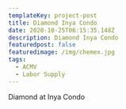 ```yaml
---
templateKey: project-post
title: Diamond Inya Condo
date: 2020-10-25T06:15:35.148Z
description: Diamond Inya Condo
featuredpost: false
featuredimage: /img/chemex.jpg
tags:
  - ACMV
  - Labor Supply
---
```

Diamond at Inya Condo